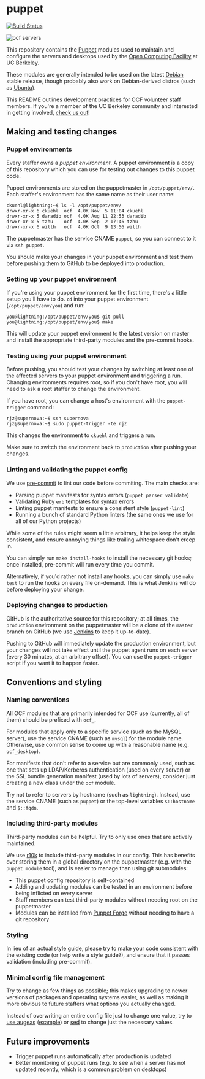 puppet
======
[![Build Status](https://jenkins.ocf.berkeley.edu/buildStatus/icon/?job=ocf/puppet/master)](https://jenkins.ocf.berkeley.edu/job/ocf/job/puppet)

![ocf servers](https://i.fluffy.cc/RnF1JrLNrzczC5s291tsdlLrbl1fd12S.png)

This repository contains the [Puppet][puppet] modules used to maintain and
configure the servers and desktops used by the [Open Computing Facility][ocf]
at UC Berkeley.

These modules are generally intended to be used on the latest [Debian][debian]
stable release, though probably also work on Debian-derived distros (such as
[Ubuntu][ubuntu]).

This README outlines development practices for OCF volunteer staff members. If
you're a member of the UC Berkeley community and interested in getting
involved, [check us out][about-staff]!

## Making and testing changes
### Puppet environments

Every staffer owns a _puppet environment_. A puppet environment is a copy of
this repository which you can use for testing out changes to this puppet code.

Puppet environments are stored on the puppetmaster in `/opt/puppet/env/`. Each
staffer's environment has the same name as their user name:

    ckuehl@lightning:~$ ls -l /opt/puppet/env/
    drwxr-xr-x 6 ckuehl  ocf  4.0K Nov  5 11:04 ckuehl
    drwxr-xr-x 5 daradib ocf  4.0K Aug 11 22:53 daradib
    drwxr-xr-x 5 tzhu    ocf  4.0K Sep  2 17:46 tzhu
    drwxr-xr-x 6 willh   ocf  4.0K Oct  9 13:56 willh

The puppetmaster has the service CNAME `puppet`, so you can connect to it via `ssh
puppet`.

You should make your changes in your puppet environment and test them before
pushing them to GitHub to be deployed into production.

### Setting up your puppet environment

If you're using your puppet environment for the first time, there's a little
setup you'll have to do. `cd` into your puppet environment
(`/opt/puppet/env/you`) and run:

    you@lightning:/opt/puppet/env/you$ git pull
    you@lightning:/opt/puppet/env/you$ make

This will update your puppet environment to the latest version on master and
install the appropriate third-party modules and the pre-commit hooks.

### Testing using your puppet environment

Before pushing, you should test your changes by switching at least one of the
affected servers to your puppet environment and triggering a run. Changing
environments requires root, so if you don't have root, you will need to ask a
root staffer to change the environment.

If you have root, you can change a host's environment with the `puppet-trigger`
command:

    rjz@supernova:~$ ssh supernova
    rjz@supernova:~$ sudo puppet-trigger -te rjz

This changes the environment to `ckuehl` and triggers a run.

Make sure to switch the environment back to `production` after pushing your
changes.

### Linting and validating the puppet config

We use [pre-commit](http://pre-commit.com/) to lint our code before commiting.
The main checks are:

* Parsing puppet manifests for syntax errors (`puppet parser validate`)
* Validating Ruby `erb` templates for syntax errors
* Linting puppet manifests to ensure a consistent style (`puppet-lint`)
* Running a bunch of standard Python linters (the same ones we use for all of
  our Python projects)

While some of the rules might seem a little arbitrary, it helps keep the style
consistent, and ensure annoying things like trailing whitespace don't creep in.

You can simply run `make install-hooks` to install the necessary git hooks;
once installed, pre-commit will run every time you commit.

Alternatively, if you'd rather not install any hooks, you can simply use `make
test` to run the hooks on every file on-demand. This is what Jenkins will do
before deploying your change.

### Deploying changes to production

GitHub is the authoritative source for this repository; at all times, the
`production` environment on the puppetmaster will be a clone of the `master`
branch on GitHub (we use [Jenkins][jenkins] to keep it up-to-date).

Pushing to GitHub will immediately update the production environment, but your
changes will not take effect until the puppet agent runs on each server (every
30 minutes, at an arbitrary offset). You can use the `puppet-trigger` script if
you want it to happen faster.

## Conventions and styling
### Naming conventions

All OCF modules that are primarily intended for OCF use (currently, all of
them) should be prefixed with `ocf_`.

For modules that apply only to a specific service (such as the MySQL server),
use the service CNAME (such as `mysql`) for the module name. Otherwise, use
common sense to come up with a reasonable name (e.g. `ocf_desktop`).

For manifests that don't refer to a service but are commonly used, such as one
that sets up LDAP/Kerberos authentication (used on every server) or the SSL
bundle generation manifest (used by lots of servers), consider just creating a
new class under the `ocf` module.

Try not to refer to servers by hostname (such as `lightning`). Instead, use the
service CNAME (such as `puppet`) or the top-level variables `$::hostname` and
`$::fqdn`.

### Including third-party modules

Third-party modules can be helpful. Try to only use ones that are actively
maintained.

We use [r10k][r10k] to include third-party modules in our config. This has
benefits over storing them in a global directory on the puppetmaster (e.g. with
the `puppet module` tool), and is easier to manage than using git submodules:

* This puppet config repository is self-contained
* Adding and updating modules can be tested in an environment before being
  inflicted on every server
* Staff members can test third-party modules without needing root on the
  puppetmaster
* Modules can be installed from [Puppet Forge][puppet-forge] without needing to
  have a git repository

### Styling

In lieu of an actual style guide, please try to make your code consistent with
the existing code (or help write a style guide?), and ensure that it passes
validation (including pre-commit).

### Minimal config file management

Try to change as few things as possible; this makes upgrading to newer versions
of packages and operating systems easier, as well as making it more obvious to
future staffers what options you actually changed.

Instead of overwriting an entire config file just to change one value, try to
[use augeas][augeas] ([example][augeas-example]) or [sed][sed]
to change just the necessary values.

## Future improvements

* Trigger puppet runs automatically after production is updated
* Better monitoring of puppet runs (e.g. to see when a server has not updated
  recently, which is a common problem on desktops)

[puppet]: https://en.wikipedia.org/wiki/Puppet_(software)
[ocf]: https://www.ocf.berkeley.edu/
[debian]: https://www.debian.org/
[ubuntu]: http://www.ubuntu.com/
[about-staff]: https://www.ocf.berkeley.edu/about/staff
[jenkins]: https://jenkins.ocf.berkeley.edu/view/puppet-deploy/
[r10k]: https://github.com/puppetlabs/r10k
[puppet-forge]: https://forge.puppet.com/
[augeas]: https://puppet.com/docs/puppet/4.8/types/augeas.html
[augeas-example]: https://github.com/ocf/puppet/blob/57c9bec/modules/ocf/manifests/auth.pp#L95
[sed]: https://github.com/ocf/puppet/blob/e7de500/modules/ocf_desktop/manifests/grub.pp#L13
